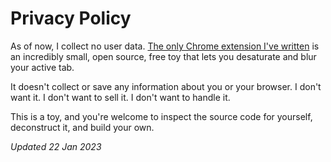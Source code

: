 # Privacy Policy

As of now, I collect no user data. [The only Chrome extension I've written](https://github.com/method-run/Squint) is an incredibly small, open source, free toy that lets you desaturate and blur your active tab.

It doesn't collect or save any information about you or your browser. I don't want it. I don't want to sell it. I don't want to handle it.

This is a toy, and you're welcome to inspect the source code for yourself, deconstruct it, and build your own.

_Updated 22 Jan 2023_